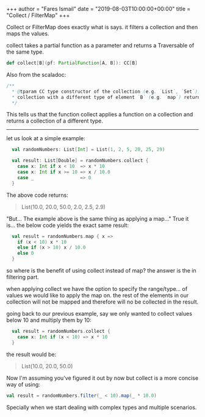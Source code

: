 +++
author = "Fares Ismail"
date = "2019-08-03T10:00:00+00:00"
title = "Collect / FilterMap"
+++

Collect or FilterMap does exactly what is says. it filters a collection and then maps the values.

collect takes a partial function as a parameter and returns a Traversable of the same type.

```scala
def collect[B](pf: PartialFunction[A, B]): CC[B]
```

Also from the scaladoc:

```scala
/**
  * @tparam CC type constructor of the collection (e.g. `List`, `Set`). Operations returning a 
  * collection with a different type of element `B` (e.g. `map`) return a `CC[B]`.
  */
```

This tells us that the function collect applies a function on a collection and returns a collection of a different type.

---

let us look at a simple example:

```scala
  val randomNumbers: List[Int] = List(1, 2, 5, 20, 25, 29)

  val result: List[Double] = randomNumbers.collect {
    case x: Int if x < 10  => x * 10
    case x: Int if x >= 10 => x / 10.0
    case _                 => 0
  }
```

The above code returns:
> List(10.0, 20.0, 50.0, 2.0, 2.5, 2.9)

"But... The example above is the same thing as applying a map..." True it is... the below code yields the exact same result:

```scala
  val result = randomNumbers.map { x =>
    if (x < 10) x * 10
    else if (x > 10) x / 10.0
    else 0
  }
```

so where is the benefit of using collect instead of map? the answer is the in filtering part.

when applying collect we have the option to specify the range/type... of values we would like to apply the map on. the rest of the elements in our collection will not be mapped and therefore will no be collected in the result.

going back to our previous example, say we only wanted to collect values below 10 and multiply them by 10:

```scala
  val result = randomNumbers.collect {
    case x: Int if (x < 10) => x * 10
  }
```

the result would be:
> List(10.0, 20.0, 50.0)

Now I'm assuming you've figured it out by now but collect is a more concise way of using:

```scala
val result = randomNumbers.filter(_ < 10).map(_ * 10.0)
```

Specially when we start dealing with complex types and multiple scenarios.
